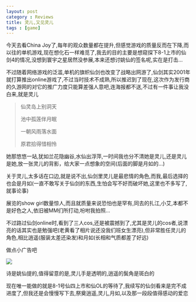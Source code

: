 ```yaml
---
layout: post
category : Reviews
title: 灵儿,又见灵儿
tags : [game]
---
```



今天去看China Joy了,每年的观众数量都在提升,但感觉游戏的质量反而在下降,而以往的单机游戏,现在想化石一样难觅了,我去的目的主要是想窥探下8-1上市的仙剑4的情况,没想到寰宇之星居然没参展,本来还想讨姚仙的签名呢,实在是打击...
 
不过随着网络游戏的泛滥,单机的旗帜仙剑也改变了战略出网游了,仙剑其实2001年就打算推出online游戏了,不过当时技术不成熟,所以推迟到了现在,这次作为发行商的久游网的对它的推广力度只能算差强人意吧,连海报都不送,不过有一件事让我没白来,就是灵儿
 

>  
> 仙灵岛上别洞天
> 
> 池中孤莲伴月眠
> 
> 一朝风雨落水面
> 
> 原君拾得惜相怜
 
她那悠悠一站,犹如兰花隐幽谷,水仙出浮萍,一时间我也分不清她是灵儿,还是灵儿是她,放一张灵儿的背影，给大家一点想象的空间(后面的脚是月如的...)
 
关于灵儿,太多话在口边,就是说不出,仙剑里灵儿是最悲情的角色,而我,最后选择的也会是月如(一直不敢写关于仙剑的东西,生怕会写不好而破坏她,这里也不多写了,就事论事)
 
展览的show girl数量惊人,而且就质量来说恐怕也是罕有,同去的扎江,小艾,本都不是好色之人,依旧被MM们所打动,吩咐我拍照...
 
不过路过仙剑online时,看到了三人cos,还是被震撼到了,尤其是灵儿的cos者,说漂亮的话其实也是勉强吧(老黄看了相片说还没我们班女生漂亮),但非常胜任灵儿的角色,相比逍遥(服装太差还染发)和月如(长相和气质都差了好远)
 
做点小广告吧
 

![](http://img5.douban.com/view/photo/photo/public/p2188738649.jpg)

 

 诗是姚仙提的,值得留意的是,灵儿手是透明的,逍遥的鬓角是斑白的    

 

现在唯一能做的就是8-1号仙四上市和仙OL的等待了,我续写的仙剑看来是完不成进度了,但我还是会慢慢写下去,祭奠逍遥,灵儿,月如,以及那一段段值得感动的爱恋

